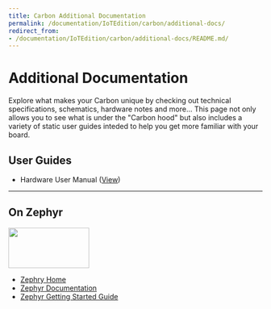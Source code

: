```yaml
---
title: Carbon Additional Documentation
permalink: /documentation/IoTEdition/carbon/additional-docs/
redirect_from:
- /documentation/IoTEdition/carbon/additional-docs/README.md/
---
```

# Additional Documentation

Explore what makes your Carbon unique by checking out technical specifications, schematics, hardware notes and more... This page not only allows you to see what is under the "Carbon hood" but also includes a variety of static user guides inteded to help you get more familiar with your board.

## User Guides

- Hardware User Manual ([View](../HardwareDocs/HardwareUserManual.md))

***

## On Zephyr

<img src="https://github.com/96boards/documentation/blob/master/IoTEdition/Carbon/AdditionalDocs/Images/Logos/Zephyr_White.png?raw=true" data-canonical-src="https://github.com/96boards/documentation/blob/master/IoTEdition/Carbon/AdditionalDocs/Images/Logos/Zephyr_White.png?raw=true" width="160" height="80" />

- [Zephry Home](https://www.zephyrproject.org/)
- [Zephyr Documentation](https://www.zephyrproject.org/doc/)
- [Zephyr Getting Started Guide](https://www.zephyrproject.org/doc/getting_started/getting_started.html)
